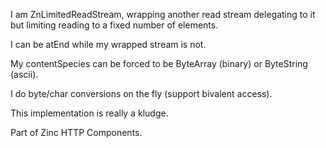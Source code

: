 I am ZnLimitedReadStream, wrapping another read stream delegating to it but limiting reading to a fixed number of elements.I can be atEnd while my wrapped stream is not.My contentSpecies can be forced to be ByteArray (binary) or ByteString (ascii).I do byte/char conversions on the fly (support bivalent access).This implementation is really a kludge.Part of Zinc HTTP Components.
